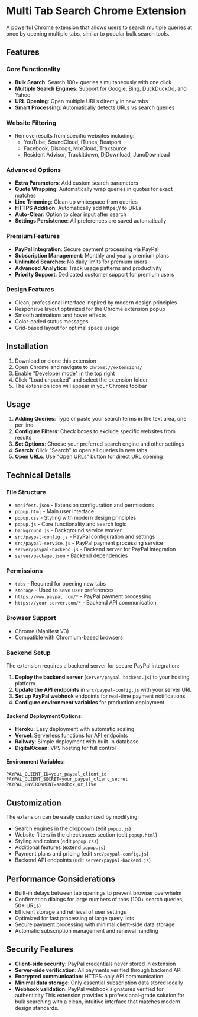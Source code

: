 # Multi Tab Search Chrome Extension

A powerful Chrome extension that allows users to search multiple queries at once by opening multiple tabs, similar to popular bulk search tools.

## Features

### Core Functionality
- **Bulk Search**: Search 100+ queries simultaneously with one click
- **Multiple Search Engines**: Support for Google, Bing, DuckDuckGo, and Yahoo
- **URL Opening**: Open multiple URLs directly in new tabs
- **Smart Processing**: Automatically detects URLs vs search queries

### Website Filtering
- Remove results from specific websites including:
  - YouTube, SoundCloud, iTunes, Beatport
  - Facebook, Discogs, MixCloud, Traxsource
  - Resident Advisor, Trackitdown, DjDownload, JunoDownload

### Advanced Options
- **Extra Parameters**: Add custom search parameters
- **Quote Wrapping**: Automatically wrap queries in quotes for exact matches
- **Line Trimming**: Clean up whitespace from queries
- **HTTPS Addition**: Automatically add https:// to URLs
- **Auto-Clear**: Option to clear input after search
- **Settings Persistence**: All preferences are saved automatically

### Premium Features
- **PayPal Integration**: Secure payment processing via PayPal
- **Subscription Management**: Monthly and yearly premium plans
- **Unlimited Searches**: No daily limits for premium users
- **Advanced Analytics**: Track usage patterns and productivity
- **Priority Support**: Dedicated customer support for premium users

### Design Features
- Clean, professional interface inspired by modern design principles
- Responsive layout optimized for the Chrome extension popup
- Smooth animations and hover effects
- Color-coded status messages
- Grid-based layout for optimal space usage

## Installation

1. Download or clone this extension
2. Open Chrome and navigate to `chrome://extensions/`
3. Enable "Developer mode" in the top right
4. Click "Load unpacked" and select the extension folder
5. The extension icon will appear in your Chrome toolbar

## Usage

1. **Adding Queries**: Type or paste your search terms in the text area, one per line
2. **Configure Filters**: Check boxes to exclude specific websites from results
3. **Set Options**: Choose your preferred search engine and other settings
4. **Search**: Click "Search" to open all queries in new tabs
5. **Open URLs**: Use "Open URLs" button for direct URL opening

## Technical Details

### File Structure
- `manifest.json` - Extension configuration and permissions
- `popup.html` - Main user interface
- `popup.css` - Styling with modern design principles
- `popup.js` - Core functionality and search logic
- `background.js` - Background service worker
- `src/paypal-config.js` - PayPal configuration and settings
- `src/paypal-service.js` - PayPal payment processing service
- `server/paypal-backend.js` - Backend server for PayPal integration
- `server/package.json` - Backend dependencies

### Permissions
- `tabs` - Required for opening new tabs
- `storage` - Used to save user preferences
- `https://www.paypal.com/*` - PayPal payment processing
- `https://your-server.com/*` - Backend API communication

### Browser Support
- Chrome (Manifest V3)
- Compatible with Chromium-based browsers

### Backend Setup

The extension requires a backend server for secure PayPal integration:

1. **Deploy the backend server** (`server/paypal-backend.js`) to your hosting platform
2. **Update the API endpoints** in `src/paypal-config.js` with your server URL
3. **Set up PayPal webhook** endpoints for real-time payment notifications
4. **Configure environment variables** for production deployment

#### Backend Deployment Options:
- **Heroku**: Easy deployment with automatic scaling
- **Vercel**: Serverless functions for API endpoints
- **Railway**: Simple deployment with built-in database
- **DigitalOcean**: VPS hosting for full control

#### Environment Variables:
```
PAYPAL_CLIENT_ID=your_paypal_client_id
PAYPAL_CLIENT_SECRET=your_paypal_client_secret
PAYPAL_ENVIRONMENT=sandbox_or_live
```

## Customization

The extension can be easily customized by modifying:
- Search engines in the dropdown (edit `popup.js`)
- Website filters in the checkboxes section (edit `popup.html`)
- Styling and colors (edit `popup.css`)
- Additional features (extend `popup.js`)
- Payment plans and pricing (edit `src/paypal-config.js`)
- Backend API endpoints (edit `server/paypal-backend.js`)

## Performance Considerations

- Built-in delays between tab openings to prevent browser overwhelm
- Confirmation dialogs for large numbers of tabs (100+ search queries, 50+ URLs)
- Efficient storage and retrieval of user settings
- Optimized for fast processing of large query lists
- Secure payment processing with minimal client-side data storage
- Automatic subscription management and renewal handling

## Security Features

- **Client-side security**: PayPal credentials never stored in extension
- **Server-side verification**: All payments verified through backend API
- **Encrypted communication**: HTTPS-only API communication
- **Minimal data storage**: Only essential subscription data stored locally
- **Webhook validation**: PayPal webhook signatures verified for authenticity
This extension provides a professional-grade solution for bulk searching with a clean, intuitive interface that matches modern design standards.